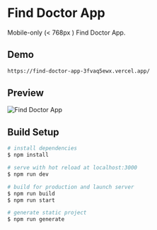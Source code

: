 # Find Doctor App

Mobile-only (< 768px ) Find Doctor App.

## Demo

```bash
https://find-doctor-app-3fvaq5ewx.vercel.app/
```

## Preview

![Find Doctor App](https://i.ibb.co/d4SCJvQ/1.jpg)

## Build Setup

```bash
# install dependencies
$ npm install

# serve with hot reload at localhost:3000
$ npm run dev

# build for production and launch server
$ npm run build
$ npm run start

# generate static project
$ npm run generate
```

